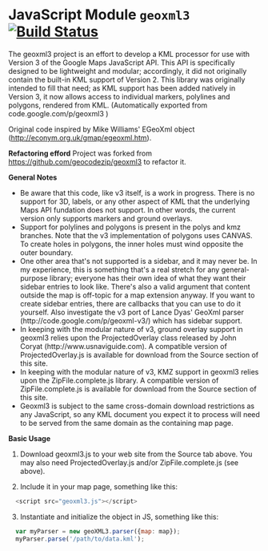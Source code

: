 JavaScript Module ``geoxml3`` [![Build Status](https://travis-ci.org/evoWeb/geoxml3.svg?branch=master)](https://travis-ci.org/evoWeb/geoxml3)
=================

The geoxml3 project is an effort to develop a KML processor for use with Version 3 of the Google Maps JavaScript API. This API is specifically designed to be lightweight and modular; accordingly, it did not originally contain the built-in KML support of Version 2. This library was originally intended to fill that need; as KML support has been added natively in Version 3, it now allows access to individual markers, polylines and polygons, rendered from KML. (Automatically exported from code.google.com/p/geoxml3
)

Original code inspired by Mike Williams' EGeoXml object (http://econym.org.uk/gmap/egeoxml.htm).

**Refactoring efford**
Project was forked from https://github.com/geocodezip/geoxml3 to refactor it.

**General Notes**
<ul>
<li>Be aware that this code, like v3 itself, is a work in progress. There is no support for 3D, labels, or any other aspect of KML that the underlying Maps API fundation does not support. In other words, the current version only supports markers and ground overlays.
<li>Support for polylines and polygons is present in the polys and kmz branches. Note that the v3 implementation of polygons uses CANVAS. To create holes in polygons, the inner holes must wind opposite the outer boundary.
<li>One other area that's not supported is a sidebar, and it may never be. In my experience, this is something that's a real stretch for any general-purpose library; everyone has their own idea of what they want their sidebar entries to look like. There's also a valid argument that content outside the map is off-topic for a map extension anyway. If you want to create sidebar entries, there are callbacks that you can use to do it yourself. Also investigate the v3 port of Lance Dyas' GeoXml parser (http://code.google.com/p/geoxml-v3/) which has sidebar support.
<li>In keeping with the modular nature of v3, ground overlay support in geoxml3 relies upon the  ProjectedOverlay  class released by John Coryat (http://www.usnaviguide.com). A compatible version of  ProjectedOverlay.js  is available for download from the Source section of this site.
<li>In keeping with the modular nature of v3, KMZ support in geoxml3 relies upon the  ZipFile.complete.js  library. A compatible version of  ZipFile.complete.js  is available for download from the Source section of this site.
<li>Geoxml3 is subject to the same cross-domain download restrictions as any JavaScript, so any KML document you expect it to process will need to be served from the same domain as the containing map page.
</ul>

**Basic Usage**

1. Download  geoxml3.js  to your web site from the Source tab above. You may also need  ProjectedOverlay.js  and/or  ZipFile.complete.js  (see above).

2. Include it in your map page, something like this:

````javascript
  <script src="geoxml3.js"></script>
````

3. Instantiate and initialize the object in JS, something like this:

````javascript
  var myParser = new geoXML3.parser({map: map});
  myParser.parse('/path/to/data.kml');
````
